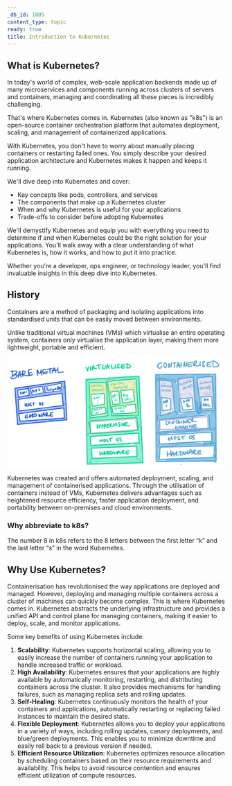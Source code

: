 ```yaml
---
_db_id: 1005
content_type: topic
ready: true
title: Introduction to Kubernetes
---
```


## What is Kubernetes?
In today's world of complex, web-scale application backends made up of many microservices and components running across clusters of servers and containers, managing and coordinating all these pieces is incredibly challenging.

That's where Kubernetes comes in. Kubernetes (also known as "k8s") is an open-source container orchestration platform that automates deployment, scaling, and management of containerized applications.

With Kubernetes, you don't have to worry about manually placing containers or restarting failed ones. You simply describe your desired application architecture and Kubernetes makes it happen and keeps it running.

We'll dive deep into Kubernetes and cover:

* Key concepts like pods, controllers, and services
* The components that make up a Kubernetes cluster
* When and why Kubernetes is useful for your applications
* Trade-offs to consider before adopting Kubernetes

We'll demystify Kubernetes and equip you with everything you need to determine if and when Kubernetes could be the right solution for your applications. You'll walk away with a clear understanding of what Kubernetes is, how it works, and how to put it into practice.

Whether you're a developer, ops engineer, or technology leader, you'll find invaluable insights in this deep dive into Kubernetes.

## History
Containers are a method of packaging and isolating applications into standardised units that can be easily moved between environments.&#x20;

Unlike traditional virtual machines (VMs) which virtualise an entire operating system, containers only virtualise the application layer, making them more lightweight, portable and efficient.

![](bare-metal-vm-container.png)

Kubernetes was created and offers automated deployment, scaling, and management of containerised applications. Through the utilisation of containers instead of VMs, Kubernetes delivers advantages such as heightened resource efficiency, faster application deployment, and portability between on-premises and cloud environments.

### Why abbreviate to k8s?
The number 8 in k8s refers to the 8 letters between the first letter “k” and the last letter “s” in the word Kubernetes.

## Why Use Kubernetes?

Containerisation has revolutionised the way applications are deployed and managed. However, deploying and managing multiple containers across a cluster of machines can quickly become complex. This is where Kubernetes comes in. Kubernetes abstracts the underlying infrastructure and provides a unified API and control plane for managing containers, making it easier to deploy, scale, and monitor applications.

Some key benefits of using Kubernetes include:

1. **Scalability**: Kubernetes supports horizontal scaling, allowing you to easily increase the number of containers running your application to handle increased traffic or workload.
2. **High Availability**: Kubernetes ensures that your applications are highly available by automatically monitoring, restarting, and distributing containers across the cluster. It also provides mechanisms for handling failures, such as managing replica sets and rolling updates.
3. **Self-Healing**: Kubernetes continuously monitors the health of your containers and applications, automatically restarting or replacing failed instances to maintain the desired state.
4. **Flexible Deployment**: Kubernetes allows you to deploy your applications in a variety of ways, including rolling updates, canary deployments, and blue/green deployments. This enables you to minimize downtime and easily roll back to a previous version if needed.
5. **Efficient Resource Utilization**: Kubernetes optimizes resource allocation by scheduling containers based on their resource requirements and availability. This helps to avoid resource contention and ensures efficient utilization of compute resources.